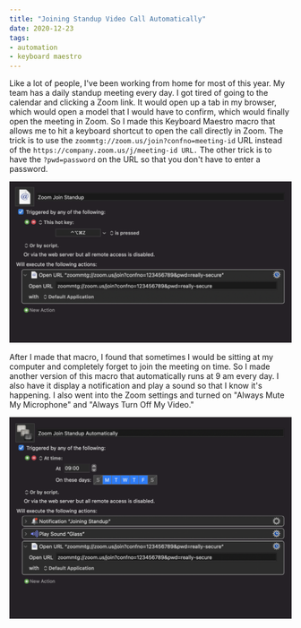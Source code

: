 ```yaml
---
title: "Joining Standup Video Call Automatically"
date: 2020-12-23
tags:
- automation
- keyboard maestro
---
```


Like a lot of people, I've been working from home for most of this year. My team has a daily standup meeting every day. I got tired of going to the calendar and clicking a Zoom link. It would open up a tab in my browser, which would open a model that I would have to confirm, which would finally open the meeting in Zoom. So I made this Keyboard Maestro macro that allows me to hit a keyboard shortcut to open the call directly in Zoom. The trick is to use the  `zoommtg://zoom.us/join?confno=meeting-id` URL instead of the `https://company.zoom.us/j/meeting-id URL.` The other trick is to have the `?pwd=password` on the URL so that you don't have to enter a password.

![Join Standup Macro](./join-standup.png)

After I made that macro, I found that sometimes I would be sitting at my computer and completely forget to join the meeting on time. So I made another version of this macro that automatically runs at 9 am every day. I also have it display a notification and play a sound so that I know it's happening. I also went into the Zoom settings and turned on "Always Mute My Microphone" and "Always Turn Off My Video."


![Join Standup Macro Automatically](./join-standup-automatically.png)